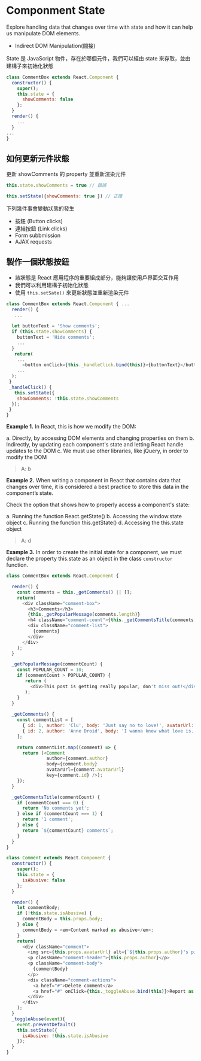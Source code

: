 # Componment State
Explore handling data that changes over time with state and how it can help us manipulate DOM elements.

- Indirect DOM Manipulation(間接)

State 是 JavaScript 物件，存在於哪個元件，我們可以經由 state 來存取，並由建構子來初始化狀態
```js
class CommentBox extends React.Component {
  constructor() { 
    super();
    this.state = { 
      showComments: false
    }; 
  }
  render() {
    ...
  }
... 
}
```

## 如何更新元件狀態

更新 showComments 的 property 並重新渲染元件

```js
this.state.showComments = true // 錯誤

this.setState({showComments: true }) // 正確


```

下列幾件事會變動狀態的發生

- 按鈕 (Button clicks)
- 連結按鈕 (Link clicks)
- Form subbmission
- AJAX requests

## 製作一個狀態按鈕

- 該狀態是 React 應用程序的重要組成部分，能夠讓使用戶界面交互作用
- 我們可以利用建構子初始化狀態
- 使用 `this.setSate()` 來更新狀態並重新渲染元件

```js
class CommentBox extends React.Component { ... 
  render() {
   ... 
    
  let buttonText = 'Show comments';
  if (this.state.showComments) { 
    buttonText = 'Hide comments'; 
    ...
  }
   return(
    ...
      <button onClick={this._handleClick.bind(this)}>{buttonText}</button>
    ...
  );
 }
 _handleClick() { 
   this.setState({
    showComments: !this.state.showComments 
  });
 }
}
```

**Example 1.**
In React, this is how we modify the DOM:

a. Directly, by accessing DOM elements and changing properties on them
b. Indirectly, by updating each component's state and letting React handle updates to the DOM
c. We must use other libraries, like jQuery, in order to modify the DOM
> A: b

**Example 2.**
When writing a component in React that contains data that changes over time, it is considered a best practice to store this data in the component’s state.

Check the option that shows how to properly access a component's state:

a. Running the function React.getState()
b. Accessing the window.state object
c. Running the function this.getState()
d. Accessing the this.state object
> A: d

**Example 3.**
In order to create the initial state for a component, we must declare the property this.state as an object in the class `constructor` function.


```js
class CommentBox extends React.Component {

  render() {
    const comments = this._getComments() || [];
    return(
      <div className="comment-box">
        <h3>Comments</h3>
        {this._getPopularMessage(comments.length)}
        <h4 className="comment-count">{this._getCommentsTitle(comments.length)}</h4>
        <div className="comment-list">
          {comments}
        </div>
      </div>
    );
  }

  _getPopularMessage(commentCount) {
    const POPULAR_COUNT = 10;
    if (commentCount > POPULAR_COUNT) {
       return (
         <div>This post is getting really popular, don't miss out!</div>
       );
    }
  }
  
  _getComments() {
    const commentList = [
      { id: 1, author: 'Clu', body: 'Just say no to love!', avatarUrl: 'images/default-avatar.png' },
      { id: 2, author: 'Anne Droid', body: 'I wanna know what love is...', avatarUrl: 'images/default-avatar.png' }
    ];

    return commentList.map((comment) => {
      return (<Comment
               author={comment.author}
               body={comment.body}
               avatarUrl={comment.avatarUrl}
               key={comment.id} />);
    });
  }

  _getCommentsTitle(commentCount) {
    if (commentCount === 0) {
      return 'No comments yet';
    } else if (commentCount === 1) {
      return '1 comment';
    } else {
      return `${commentCount} comments`;
    }
  }
}

class Comment extends React.Component {
  constructor() {
    super();
    this.state = {
      isAbusive: false
    };
  }

  render() {
    let commentBody;
    if (!this.state.isAbusive) {
      commentBody = this.props.body;
    } else {
      commentBody = <em>Content marked as abusive</em>;
    }
    return(
      <div className="comment">
        <img src={this.props.avatarUrl} alt={`${this.props.author}'s picture`} />
        <p className="comment-header">{this.props.author}</p>
        <p className="comment-body">
          {commentBody}
        </p>
        <div className="comment-actions">
          <a href="#">Delete comment</a>
          <a href="#" onClick={this._toggleAbuse.bind(this)}>Report as Abuse</a>
        </div>
      </div>
    );
  }
  _toggleAbuse(event){
    event.preventDefault() 
    this.setState({
      isAbusive: !this.state.isAbusive 
    });
  }
}

```
